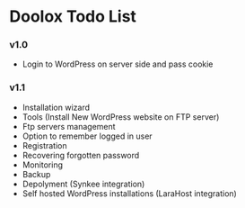 Doolox Todo List
================

### v1.0 ###

* Login to WordPress on server side and pass cookie

### v1.1 ###

* Installation wizard
* Tools (Install New WordPress website on FTP server)
* Ftp servers management
* Option to remember logged in user
* Registration
* Recovering forgotten password
* Monitoring
* Backup
* Depolyment (Synkee integration)
* Self hosted WordPress installations (LaraHost integration)
